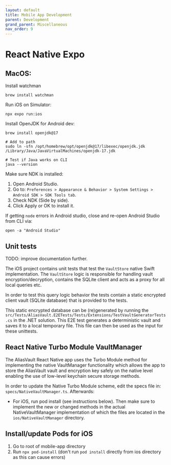 ```yaml
---
layout: default
title: Mobile App Development
parent: Development
grand_parent: Miscellaneous
nav_order: 9
---
```


# React Native Expo

## MacOS:
Install watchman

```
brew install watchman
```

Run iOS on Simulator:

```
npx expo run:ios
```

Install OpenJDK for Android dev:

```
brew install openjdk@17

# Add to path
sudo ln -sfn /opt/homebrew/opt/openjdk@17/libexec/openjdk.jdk /Library/Java/JavaVirtualMachines/openjdk-17.jdk

# Test if Java works on CLI
java --version
```

Make sure NDK is installed:

1. Open Android Studio.
2. Go to: `Preferences > Appearance & Behavior > System Settings > Android SDK > SDK Tools tab`.
3. Check NDK (Side by side).
4. Click Apply or OK to install it.

If getting `node` errors in Android studio, close and re-open Android Studio from CLI via:

```
open -a "Android Studio"
```

## Unit tests
TODO: improve documentation further.

The iOS project contains unit tests that test the `VaultStore` native Swift implementation. The `VaultStore` logic is responsible for handling vault encryption/decryption, contains the SQLite client and acts as a proxy for all local queries etc.

In order to test this query logic behavior the tests contain a static encrypted client vault (SQLite database) that is provided to the tests.

This static encrypted database can be (re)generated by running the `src/Tests/AliasVault.E2ETests/Tests/Extensions/TestVaultGeneratorTests.cs` in the .NET solution. This E2E test generates a deterministic vault and saves it to a local temporary file. This file can then be used as the input for these unittests.

## React Native Turbo Module VaultManager
The AliasVault React Native app uses the Turbo Module method for implementing the native VaultManager functionality which allows the app to store the AliasVault vault and encryption key safely on the native level enabling the use of low-level keychain secure storage methods.

In order to update the Native Turbo Module scheme, edit the specs file in: `specs/NativeVaultManager.ts`. Afterwards:
- For iOS, run pod install (see instructions below). Then make sure to implement the new or changed methods in the actual NativeVaultManager implementation of which the files are located in the `ios/NativeVaultManager` directory.

## Install/update Pods for iOS
1. Go to root of mobile-app directory
2. Run `npx pod-install` (don't run `pod install` directly from ios directory as this can cause errors)